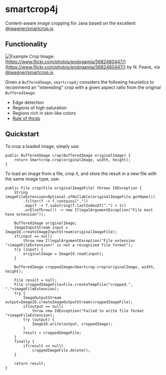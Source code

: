 # smartcrop4j

Content-aware image cropping for Java based on the excellent [@jwagner/smartcrop.js](https://github.com/jwagner/smartcrop.js).

## Functionality

![Example Crop](https://camo.githubusercontent.com/546b58d72105eb415bb310d65a5c0a1682aeffc5ff66ae687c50443962f0be72/68747470733a2f2f3239612e63682f73616e64626f782f323031342f736d61727463726f702f6578616d706c652e6a7067)
Image: [https://www.flickr.com/photos/endogamia/5682480447/](https://www.flickr.com/photos/endogamia/5682480447/) by N. Feans, via [@jwagner/smartcrop.js](https://github.com/jwagner/smartcrop.js).

Given a `BufferedImage`, `smartcrop4j` considers the following heuristics to recommend an "interesting" crop with a given aspect ratio from the original `BufferedImage`:

* Edge detection
* Regions of high saturation
* Regions rich in skin-like colors
* [Rule of thirds](https://en.wikipedia.org/wiki/Rule_of_thirds)

## Quickstart

To crop a loaded image, simply use:

    public BufferedImage crop(BufferedImage originalImage) {
        return Smartcrop.crop(originalImage, width, height);
    }

To load an image from a file, crop it, and store the result in a new file with the same image type, use:

    public File crop(File originalImageFile) throws IOException {
        String imageFileExtension=Optional.ofNullable(originalImageFile.getName())
            .filter(f -> f.contains("."))
            .map(f -> f.substring(f.lastIndexOf(".") + 1))
            .orElseThrow(() -> new IllegalArgumentException("File must have extension"));

        BufferedImage originalImage;
        ImageInputStream input = ImageIO.createImageInputStream(originalImageFile);
        if(input == null)
            throw new IllegalArgumentException("File extension "+imageFileExtension+" is not a recognized file format");
        try (input) {
            originalImage = ImageIO.read(input);
        }

        BufferedImage croppedImage=Smartcrop.crop(originalImage, width, height);

        File result = null;
        File croppedImageFile=File.createTempFile("cropped.", "."+imageFileExtension);
        try {
            ImageOutputStream output=ImageIO.createImageOutputStream(croppedImageFile);
            if(output == null)
                throw new IOException("Failed to write file format "+imageFileExtension);
            try (output) {
                ImageIO.write(output, croppedImage);
            }
            result = croppedImageFile;
        }
        finally {
            if(result == null)
                croppedImageFile.delete();
        }

        return result;
    }
